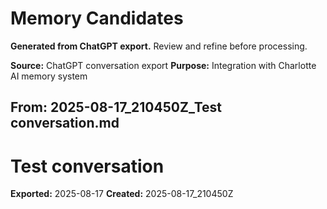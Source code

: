 # Memory Candidates

**Generated from ChatGPT export.** Review and refine before processing.

**Source:** ChatGPT conversation export
**Purpose:** Integration with Charlotte AI memory system

## From: 2025-08-17_210450Z_Test conversation.md

# Test conversation

**Exported:** 2025-08-17
**Created:** 2025-08-17_210450Z



